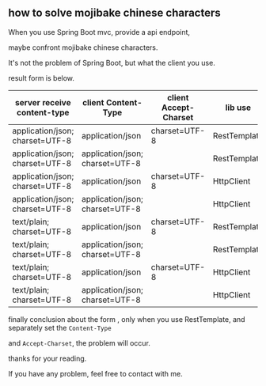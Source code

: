 ## how to solve mojibake chinese characters

When you use Spring Boot mvc, provide a api endpoint,

maybe confront mojibake chinese characters.

It's not the problem of Spring Boot, but what the client you use.

result form is below.

| server receive content-type     | client Content-Type             | client Accept-Charset | lib use      | worked?  |
|---------------------------------|---------------------------------|-----------------------|--------------|----------|
| application/json; charset=UTF-8 | application/json                | charset=UTF-8         | RestTemplate | Yes      |
| application/json; charset=UTF-8 | application/json; charset=UTF-8 |                       | RestTemplate | Yes      |
| application/json; charset=UTF-8 | application/json                | charset=UTF-8         | HttpClient   | Yes      |
| application/json; charset=UTF-8 | application/json; charset=UTF-8 |                       | HttpClient   | Yes      |
| text/plain; charset=UTF-8       | application/json                | charset=UTF-8         | RestTemplate | ***No*** |
| text/plain; charset=UTF-8       | application/json; charset=UTF-8 |                       | RestTemplate | Yes      |
| text/plain; charset=UTF-8       | application/json                | charset=UTF-8         | HttpClient   | Yes      |
| text/plain; charset=UTF-8       | application/json; charset=UTF-8 |                       | HttpClient   | Yes      |

finally conclusion about the form , only when you use RestTemplate, and separately set the `Content-Type`

and `Accept-Charset`, the problem will occur.

thanks for your reading.

If you have any problem, feel free to contact with me.

